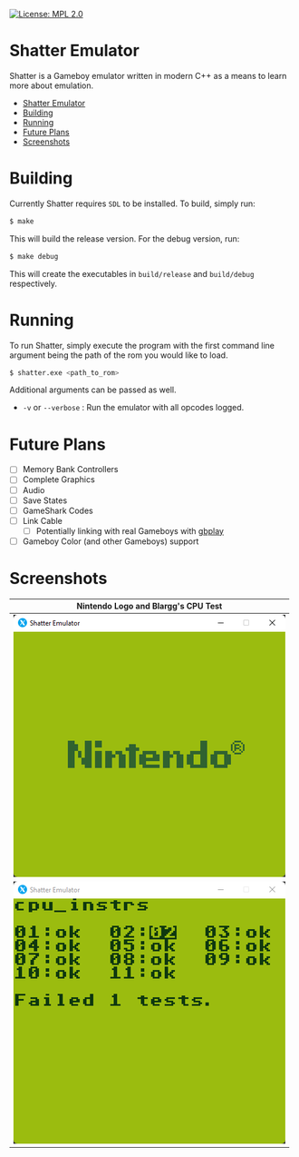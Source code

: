 [![License: MPL 2.0](https://img.shields.io/badge/License-MPL%202.0-brightgreen.svg)](https://opensource.org/licenses/MPL-2.0)

# Shatter Emulator

Shatter is a Gameboy emulator written in modern C++ as a means to learn more about emulation.
- [Shatter Emulator](#shatter-emulator)
- [Building](#building)
- [Running](#running)
- [Future Plans](#future-plans)
- [Screenshots](#screenshots)

# Building

Currently Shatter requires ``SDL`` to be installed. To build, simply run:

``` bash
$ make
```

This will build the release version. For the debug version, run:

``` bash
$ make debug
```

This will create the executables in ``build/release`` and ``build/debug`` respectively.

# Running

To run Shatter, simply execute the program with the first command line argument being the path of the rom
you would like to load.
``` bash
$ shatter.exe <path_to_rom>
```

Additional arguments can be passed as well.

* ``-v`` or ``--verbose`` : Run the emulator with all opcodes logged.

# Future Plans

- [ ] Memory Bank Controllers
- [ ] Complete Graphics
- [ ] Audio
- [ ] Save States
- [ ] GameShark Codes
- [ ] Link Cable
    - [ ] Potentially linking with real Gameboys with [gbplay](https://github.com/mwpenny/gbplay)
- [ ] Gameboy Color (and other Gameboys) support

# Screenshots

|                               Nintendo Logo and Blargg's CPU Test                              |
|:----------------------------------------------------------------------------------------------:|
|                   ![Nintendo](./screenshots/Nintendo.png?raw=true "Nintendo")                  |
|![Blargg cpu_instrs](./screenshots/Blargg%20cpu_instrs.png?raw=true "Blargg cpu_instrs")        |
